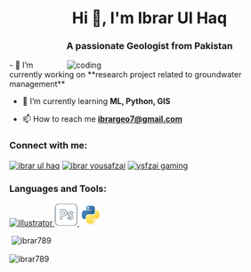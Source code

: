 <h1 align="center">Hi 👋, I'm Ibrar Ul Haq</h1>
<h3 align="center">A passionate Geologist from Pakistan</h3>
<img align="right" alt="coding" width="400" src="https://camo.githubusercontent.com/4d9f5ecceb711eec6e2018f38a5677dc657c9738d4a65ba3b928c41c0a45b439/68747470733a2f2f6d69726f2e6d656469756d2e636f6d2f6d61782f313336302f302a37513379765349765f7430696f4a2d5a2e676966">
- 🔭 I’m currently working on **research project related to groundwater management**

- 🌱 I’m currently learning **ML, Python, GIS**

- 📫 How to reach me **ibrargeo7@gmail.com**

<h3 align="left">Connect with me:</h3>
<p align="left">
<a href="https://linkedin.com/in/ibrar ul haq" target="blank"><img align="center" src="https://raw.githubusercontent.com/rahuldkjain/github-profile-readme-generator/master/src/images/icons/Social/linked-in-alt.svg" alt="ibrar ul haq" height="30" width="40" /></a>
<a href="https://fb.com/ibrar yousafzai" target="blank"><img align="center" src="https://raw.githubusercontent.com/rahuldkjain/github-profile-readme-generator/master/src/images/icons/Social/facebook.svg" alt="ibrar yousafzai" height="30" width="40" /></a>
<a href="https://www.youtube.com/c/ysfzai gaming" target="blank"><img align="center" src="https://raw.githubusercontent.com/rahuldkjain/github-profile-readme-generator/master/src/images/icons/Social/youtube.svg" alt="ysfzai gaming" height="30" width="40" /></a>
</p>

<h3 align="left">Languages and Tools:</h3>
<p align="left"> <a href="https://www.adobe.com/in/products/illustrator.html" target="_blank" rel="noreferrer"> <img src="https://www.vectorlogo.zone/logos/adobe_illustrator/adobe_illustrator-icon.svg" alt="illustrator" width="40" height="40"/> </a> <a href="https://www.photoshop.com/en" target="_blank" rel="noreferrer"> <img src="https://raw.githubusercontent.com/devicons/devicon/master/icons/photoshop/photoshop-line.svg" alt="photoshop" width="40" height="40"/> </a> <a href="https://www.python.org" target="_blank" rel="noreferrer"> <img src="https://raw.githubusercontent.com/devicons/devicon/master/icons/python/python-original.svg" alt="python" width="40" height="40"/> </a> </p>

<p>&nbsp;<img align="center" src="https://github-readme-stats.vercel.app/api?username=ibrar789&show_icons=true&locale=en" alt="ibrar789" /></p>

<p><img align="center" src="https://github-readme-streak-stats.herokuapp.com/?user=ibrar789&" alt="ibrar789" /></p>
